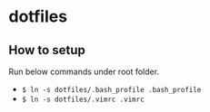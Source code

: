 # dotfiles

## How to setup

Run below commands under root folder.

- `$ ln -s dotfiles/.bash_profile .bash_profile`
- `$ ln -s dotfiles/.vimrc .vimrc`
